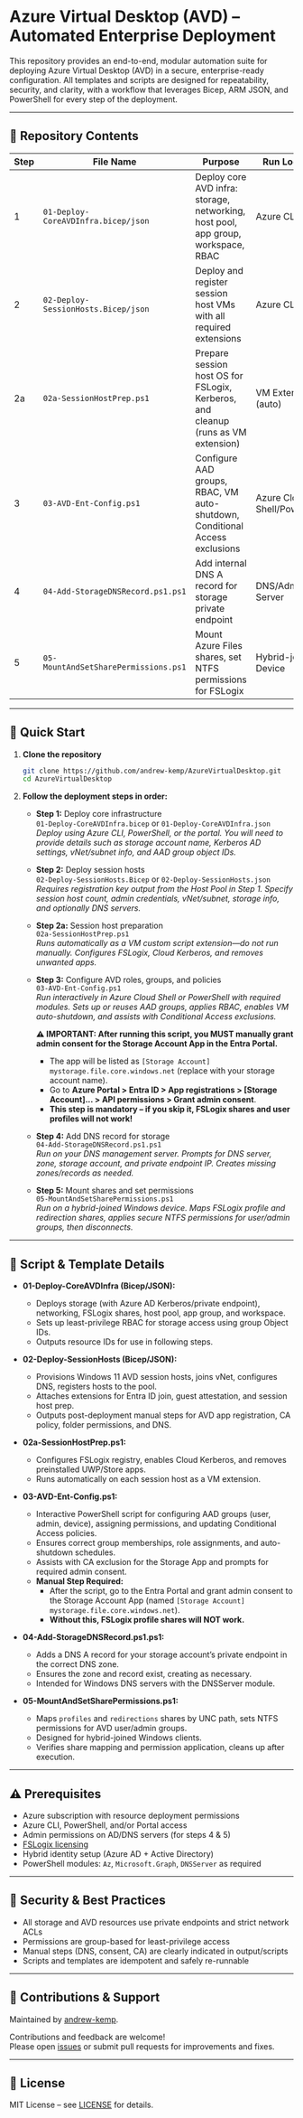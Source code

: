 # Azure Virtual Desktop (AVD) – Automated Enterprise Deployment

This repository provides an end-to-end, modular automation suite for deploying Azure Virtual Desktop (AVD) in a secure, enterprise-ready configuration. All templates and scripts are designed for repeatability, security, and clarity, with a workflow that leverages Bicep, ARM JSON, and PowerShell for every step of the deployment.

---

## 📁 Repository Contents

| Step | File Name                                | Purpose                                                                             | Run Location                  |
|------|------------------------------------------|-------------------------------------------------------------------------------------|-------------------------------|
| 1    | `01-Deploy-CoreAVDInfra.bicep/json`      | Deploy core AVD infra: storage, networking, host pool, app group, workspace, RBAC    | Azure CLI/Portal              |
| 2    | `02-Deploy-SessionHosts.Bicep/json`      | Deploy and register session host VMs with all required extensions                    | Azure CLI/Portal              |
| 2a   | `02a-SessionHostPrep.ps1`                | Prepare session host OS for FSLogix, Kerberos, and cleanup (runs as VM extension)    | VM Extension (auto)           |
| 3    | `03-AVD-Ent-Config.ps1`                  | Configure AAD groups, RBAC, VM auto-shutdown, Conditional Access exclusions          | Azure Cloud Shell/PowerShell  |
| 4    | `04-Add-StorageDNSRecord.ps1.ps1`        | Add internal DNS A record for storage private endpoint                               | DNS/Admin Server              |
| 5    | `05-MountAndSetSharePermissions.ps1`     | Mount Azure Files shares, set NTFS permissions for FSLogix                           | Hybrid-joined Device          |

---

## 🚀 Quick Start

1. **Clone the repository**
   ```sh
   git clone https://github.com/andrew-kemp/AzureVirtualDesktop.git
   cd AzureVirtualDesktop
   ```

2. **Follow the deployment steps in order:**

   - **Step 1:** Deploy core infrastructure  
     `01-Deploy-CoreAVDInfra.bicep` or `01-Deploy-CoreAVDInfra.json`  
     _Deploy using Azure CLI, PowerShell, or the portal. You will need to provide details such as storage account name, Kerberos AD settings, vNet/subnet info, and AAD group object IDs._

   - **Step 2:** Deploy session hosts  
     `02-Deploy-SessionHosts.Bicep` or `02-Deploy-SessionHosts.json`  
     _Requires registration key output from the Host Pool in Step 1. Specify session host count, admin credentials, vNet/subnet, storage info, and optionally DNS servers._

   - **Step 2a:** Session host preparation  
     `02a-SessionHostPrep.ps1`  
     _Runs automatically as a VM custom script extension—do not run manually. Configures FSLogix, Cloud Kerberos, and removes unwanted apps._

   - **Step 3:** Configure AVD roles, groups, and policies  
     `03-AVD-Ent-Config.ps1`  
     _Run interactively in Azure Cloud Shell or PowerShell with required modules. Sets up or reuses AAD groups, applies RBAC, enables VM auto-shutdown, and assists with Conditional Access exclusions._

     **⚠️ IMPORTANT: After running this script, you MUST manually grant admin consent for the Storage Account App in the Entra Portal.**
     - The app will be listed as `[Storage Account] mystorage.file.core.windows.net` (replace with your storage account name).
     - Go to **Azure Portal > Entra ID > App registrations > [Storage Account]... > API permissions > Grant admin consent**.
     - **This step is mandatory – if you skip it, FSLogix shares and user profiles will not work!**

   - **Step 4:** Add DNS record for storage  
     `04-Add-StorageDNSRecord.ps1.ps1`  
     _Run on your DNS management server. Prompts for DNS server, zone, storage account, and private endpoint IP. Creates missing zones/records as needed._

   - **Step 5:** Mount shares and set permissions  
     `05-MountAndSetSharePermissions.ps1`  
     _Run on a hybrid-joined Windows device. Maps FSLogix profile and redirection shares, applies secure NTFS permissions for user/admin groups, then disconnects._

---

## 📝 Script & Template Details

- **01-Deploy-CoreAVDInfra (Bicep/JSON):**
  - Deploys storage (with Azure AD Kerberos/private endpoint), networking, FSLogix shares, host pool, app group, and workspace.
  - Sets up least-privilege RBAC for storage access using group Object IDs.
  - Outputs resource IDs for use in following steps.

- **02-Deploy-SessionHosts (Bicep/JSON):**
  - Provisions Windows 11 AVD session hosts, joins vNet, configures DNS, registers hosts to the pool.
  - Attaches extensions for Entra ID join, guest attestation, and session host prep.
  - Outputs post-deployment manual steps for AVD app registration, CA policy, folder permissions, and DNS.

- **02a-SessionHostPrep.ps1:**
  - Configures FSLogix registry, enables Cloud Kerberos, and removes preinstalled UWP/Store apps.
  - Runs automatically on each session host as a VM extension.

- **03-AVD-Ent-Config.ps1:**
  - Interactive PowerShell script for configuring AAD groups (user, admin, device), assigning permissions, and updating Conditional Access policies.
  - Ensures correct group memberships, role assignments, and auto-shutdown schedules.
  - Assists with CA exclusion for the Storage App and prompts for required admin consent.
  - **Manual Step Required:**  
    - After the script, go to the Entra Portal and grant admin consent to the Storage Account App (named `[Storage Account] mystorage.file.core.windows.net`).  
    - **Without this, FSLogix profile shares will NOT work.**

- **04-Add-StorageDNSRecord.ps1.ps1:**
  - Adds a DNS A record for your storage account’s private endpoint in the correct DNS zone.
  - Ensures the zone and record exist, creating as necessary.
  - Intended for Windows DNS servers with the DNSServer module.

- **05-MountAndSetSharePermissions.ps1:**
  - Maps `profiles` and `redirections` shares by UNC path, sets NTFS permissions for AVD user/admin groups.
  - Designed for hybrid-joined Windows clients.
  - Verifies share mapping and permission application, cleans up after execution.

---

## ⚠️ Prerequisites

- Azure subscription with resource deployment permissions
- Azure CLI, PowerShell, and/or Portal access
- Admin permissions on AD/DNS servers (for steps 4 & 5)
- [FSLogix licensing](https://docs.microsoft.com/en-us/fslogix/)
- Hybrid identity setup (Azure AD + Active Directory)
- PowerShell modules: `Az`, `Microsoft.Graph`, `DNSServer` as required

---

## 🔐 Security & Best Practices

- All storage and AVD resources use private endpoints and strict network ACLs
- Permissions are group-based for least-privilege access
- Manual steps (DNS, consent, CA) are clearly indicated in output/scripts
- Scripts and templates are idempotent and safely re-runnable

---

## 🤝 Contributions & Support

Maintained by [andrew-kemp](https://github.com/andrew-kemp).

Contributions and feedback are welcome!  
Please open [issues](https://github.com/andrew-kemp/AzureVirtualDesktop/issues) or submit pull requests for improvements and fixes.

---

## 📄 License

MIT License – see [LICENSE](LICENSE) for details.